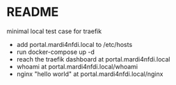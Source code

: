 # README

minimal local test case for traefik

- add portal.mardi4nfdi.local to /etc/hosts
- run docker-compose up -d
- reach the traefik dashboard at portal.mardi4nfdi.local 
- whoami at portal.mardi4nfdi.local/whoami
- nginx "hello world" at portal.mardi4nfdi.local/nginx
